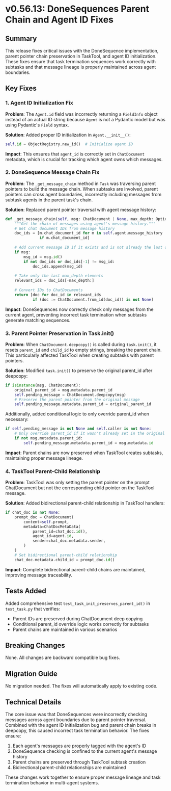# v0.56.13: DoneSequences Parent Chain and Agent ID Fixes

## Summary

This release fixes critical issues with the DoneSequence implementation, parent pointer chain preservation in TaskTool, and agent ID initialization. These fixes ensure that task termination sequences work correctly with subtasks and that message lineage is properly maintained across agent boundaries.

## Key Fixes

### 1. Agent ID Initialization Fix

**Problem**: The `Agent.id` field was incorrectly returning a `FieldInfo` object instead of an actual ID string because `Agent` is not a Pydantic model but was using Pydantic's `Field` syntax.

**Solution**: Added proper ID initialization in `Agent.__init__()`:
```python
self.id = ObjectRegistry.new_id()  # Initialize agent ID
```

**Impact**: This ensures that `agent_id` is correctly set in `ChatDocument` metadata, which is crucial for tracking which agent owns which messages.

### 2. DoneSequence Message Chain Fix

**Problem**: The `_get_message_chain` method in `Task` was traversing parent pointers to build the message chain. When subtasks are involved, parent pointers can cross agent boundaries, incorrectly including messages from subtask agents in the parent task's chain.

**Solution**: Replaced parent pointer traversal with agent message history:
```python
def _get_message_chain(self, msg: ChatDocument | None, max_depth: Optional[int] = None) -> List[ChatDocument]:
    """Get the chain of messages using agent's message history."""
    # Get chat document IDs from message history
    doc_ids = [m.chat_document_id for m in self.agent.message_history 
               if m.chat_document_id]
    
    # Add current message ID if it exists and is not already the last one
    if msg:
        msg_id = msg.id()
        if not doc_ids or doc_ids[-1] != msg_id:
            doc_ids.append(msg_id)
    
    # Take only the last max_depth elements
    relevant_ids = doc_ids[-max_depth:]
    
    # Convert IDs to ChatDocuments
    return [doc for doc_id in relevant_ids 
            if (doc := ChatDocument.from_id(doc_id)) is not None]
```

**Impact**: DoneSequences now correctly check only messages from the current agent, preventing incorrect task termination when subtasks generate matching sequences.

### 3. Parent Pointer Preservation in Task.init()

**Problem**: When `ChatDocument.deepcopy()` is called during `task.init()`, it resets `parent_id` and `child_id` to empty strings, breaking the parent chain. This particularly affected TaskTool when creating subtasks with parent pointers.

**Solution**: Modified `task.init()` to preserve the original parent_id after deepcopy:
```python
if isinstance(msg, ChatDocument):
    original_parent_id = msg.metadata.parent_id
    self.pending_message = ChatDocument.deepcopy(msg)
    # Preserve the parent pointer from the original message
    self.pending_message.metadata.parent_id = original_parent_id
```

Additionally, added conditional logic to only override parent_id when necessary:
```python
if self.pending_message is not None and self.caller is not None:
    # Only override parent_id if it wasn't already set in the original message
    if not msg.metadata.parent_id:
        self.pending_message.metadata.parent_id = msg.metadata.id
```

**Impact**: Parent chains are now preserved when TaskTool creates subtasks, maintaining proper message lineage.

### 4. TaskTool Parent-Child Relationship

**Problem**: TaskTool was only setting the parent pointer on the prompt ChatDocument but not the corresponding child pointer on the TaskTool message.

**Solution**: Added bidirectional parent-child relationship in TaskTool handlers:
```python
if chat_doc is not None:
    prompt_doc = ChatDocument(
        content=self.prompt,
        metadata=ChatDocMetaData(
            parent_id=chat_doc.id(),
            agent_id=agent.id,
            sender=chat_doc.metadata.sender,
        )
    )
    # Set bidirectional parent-child relationship
    chat_doc.metadata.child_id = prompt_doc.id()
```

**Impact**: Complete bidirectional parent-child chains are maintained, improving message traceability.

## Tests Added

Added comprehensive test `test_task_init_preserves_parent_id()` in `test_task.py` that verifies:
- Parent IDs are preserved during ChatDocument deep copying
- Conditional parent_id override logic works correctly for subtasks
- Parent chains are maintained in various scenarios

## Breaking Changes

None. All changes are backward compatible bug fixes.

## Migration Guide

No migration needed. The fixes will automatically apply to existing code.

## Technical Details

The core issue was that DoneSequences were incorrectly checking messages across agent boundaries due to parent pointer traversal. Combined with the agent ID initialization bug and parent chain breaks in deepcopy, this caused incorrect task termination behavior. The fixes ensure:

1. Each agent's messages are properly tagged with the agent's ID
2. DoneSequence checking is confined to the current agent's message history
3. Parent chains are preserved through TaskTool subtask creation
4. Bidirectional parent-child relationships are maintained

These changes work together to ensure proper message lineage and task termination behavior in multi-agent systems.